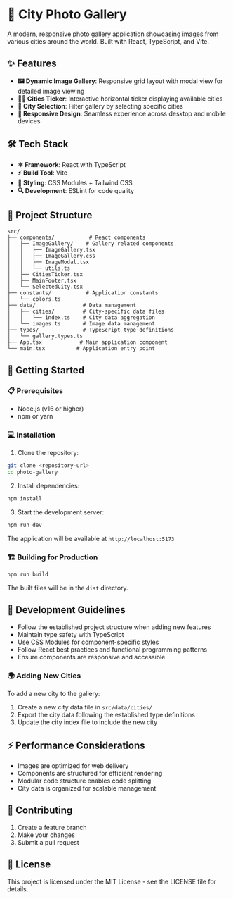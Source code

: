 # 🌆 City Photo Gallery

A modern, responsive photo gallery application showcasing images from various cities around the world. Built with React, TypeScript, and Vite.

## ✨ Features

- **🖼️ Dynamic Image Gallery**: Responsive grid layout with modal view for detailed image viewing
- **🏃‍♂️ Cities Ticker**: Interactive horizontal ticker displaying available cities
- **🎯 City Selection**: Filter gallery by selecting specific cities
- **📱 Responsive Design**: Seamless experience across desktop and mobile devices

## 🛠️ Tech Stack

- **⚛️ Framework**: React with TypeScript
- **⚡ Build Tool**: Vite
- **🎨 Styling**: CSS Modules + Tailwind CSS
- **🔍 Development**: ESLint for code quality

## 📁 Project Structure

```
src/
├── components/           # React components
│   ├── ImageGallery/    # Gallery related components
│   │   ├── ImageGallery.tsx
│   │   ├── ImageGallery.css
│   │   ├── ImageModal.tsx
│   │   └── utils.ts
│   ├── CitiesTicker.tsx
│   ├── MainFooter.tsx
│   └── SelectedCity.tsx
├── constants/           # Application constants
│   └── colors.ts
├── data/               # Data management
│   ├── cities/         # City-specific data files
│   │   └── index.ts    # City data aggregation
│   └── images.ts       # Image data management
├── types/              # TypeScript type definitions
│   └── gallery.types.ts
├── App.tsx            # Main application component
└── main.tsx          # Application entry point
```

## 🚀 Getting Started

### 📋 Prerequisites

- Node.js (v16 or higher)
- npm or yarn

### 💻 Installation

1. Clone the repository:

```bash
git clone <repository-url>
cd photo-gallery
```

2. Install dependencies:

```bash
npm install
```

3. Start the development server:

```bash
npm run dev
```

The application will be available at `http://localhost:5173`

### 🏗️ Building for Production

```bash
npm run build
```

The built files will be in the `dist` directory.

## 📝 Development Guidelines

- Follow the established project structure when adding new features
- Maintain type safety with TypeScript
- Use CSS Modules for component-specific styles
- Follow React best practices and functional programming patterns
- Ensure components are responsive and accessible

### 🌍 Adding New Cities

To add a new city to the gallery:

1. Create a new city data file in `src/data/cities/`
2. Export the city data following the established type definitions
3. Update the city index file to include the new city

## ⚡ Performance Considerations

- Images are optimized for web delivery
- Components are structured for efficient rendering
- Modular code structure enables code splitting
- City data is organized for scalable management

## 🤝 Contributing

1. Create a feature branch
2. Make your changes
3. Submit a pull request

## 📄 License

This project is licensed under the MIT License - see the LICENSE file for details.
